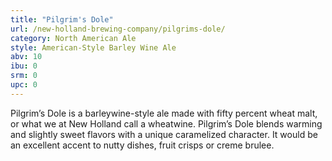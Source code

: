 ```yaml
---
title: "Pilgrim's Dole"
url: /new-holland-brewing-company/pilgrims-dole/
category: North American Ale
style: American-Style Barley Wine Ale
abv: 10
ibu: 0
srm: 0
upc: 0
---
```

Pilgrim’s Dole is a barleywine-style ale made with fifty percent wheat malt, or what we at New Holland call a wheatwine. Pilgrim’s Dole blends warming and slightly sweet flavors with a unique caramelized character. It would be an excellent accent to nutty dishes, fruit crisps or creme brulee.

